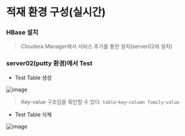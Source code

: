 # 적재 환경 구성(실시간)

### HBase 설치
> Cloudera Manager에서 서비스 추가를 통한 설치(server02에 설치)

###  server02(putty 환경)에서 Test

- Test Table 생성

![image](https://user-images.githubusercontent.com/43158502/128496350-ee9b90dd-0ea7-40e1-8e14-58b47962be76.png)

> Key-value 구조임을 확인할 수 있다. `table`-`key`-`column family`-`value`

- Test Table 삭제

![image](https://user-images.githubusercontent.com/43158502/128496603-7edd28d9-a0d7-4098-99f3-b9e51642a19c.png)


